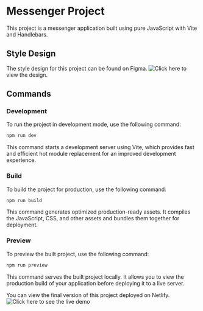  # Messenger Project

This project is a messenger application built using pure JavaScript with Vite and Handlebars.

## Style Design

The style design for this project can be found on Figma. ![Click here](https://www.figma.com/file/QrMkBIpRlgV6TUy9dkzFAN/Chat_JS?type=design&node-id=1%3A499&mode=design&t=URDwtbxW6D7gLBYr-1) to view the design.

## Commands

### Development

To run the project in development mode, use the following command:

```bash
npm run dev
```
This command starts a development server using Vite, which provides fast and efficient hot module replacement for an improved development experience.



### Build

To build the project for production, use the following command:

```bash
npm run build
```
This command generates optimized production-ready assets. It compiles the JavaScript, CSS, and other assets and bundles them together for deployment.



### Preview

To preview the built project, use the following command:

```bash
npm run preview
```
This command serves the built project locally. It allows you to view the production build of your application before deploying it to a live server.


You can view the final version of this project deployed on Netlify.  ![Click here](https://transcendent-tiramisu-e06aba.netlify.app/)  to see the live demo

